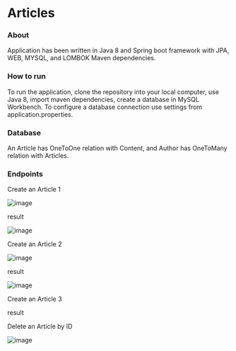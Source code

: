# Articles

### About
Application has been written in Java 8 and Spring boot framework with JPA, WEB, MYSQL, and LOMBOK Maven dependencies.
 
### How to run 
To run the application, clone the repository into your local computer, use Java 8, import maven dependencies, create a database in MySQL Workbench. To configure a database connection use settings from application.properties.


### Database
 
An Article has OneToOne relation with Content, and Author has OneToMany relation with Articles.

 
### Endpoints
 
Create an Article 1

![image](https://user-images.githubusercontent.com/80157748/189674069-2f0c8e6f-5639-4b1c-8fa4-c20646818394.png)

result

![image](https://user-images.githubusercontent.com/80157748/189674313-218ffac5-4ca9-4977-b9b3-dd418268a3f6.png)

Create an Article 2

![image](https://user-images.githubusercontent.com/80157748/189674563-064094c9-b7a0-4dbb-a701-693e815012de.png)

result

![image](https://user-images.githubusercontent.com/80157748/189674747-abaf94ab-b6c1-4d6e-a972-c253a23e6321.png)

Create an Article 3



result




Delete an Article by ID

![image](https://user-images.githubusercontent.com/80157748/189528551-766cbc85-9b63-4734-a4c1-b9f1b8aa7eba.png)


